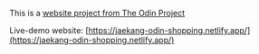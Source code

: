 This is a [website project from The Odin Project](https://www.theodinproject.com/lessons/node-path-react-new-shopping-cart)

Live-demo website: [https://jaekang-odin-shopping.netlify.app/](https://jaekang-odin-shopping.netlify.app/)

